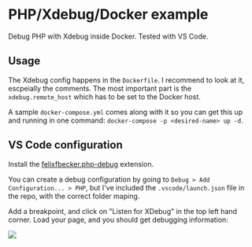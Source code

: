 # PHP/Xdebug/Docker example

Debug PHP with Xdebug inside Docker. Tested with VS Code.

## Usage

The Xdebug config happens in the `Dockerfile`. I recommend to look at it, escpeially the comments. The most important part is the `xdebug.remote_host` which has to be set to the Docker host.

 A sample `docker-compose.yml` comes along with it so you can get this up and running in one command: 
`docker-compose -p <desired-name> up -d`.

## VS Code configuration

Install the [felixfbecker.php-debug](https://marketplace.visualstudio.com/items?itemName=felixfbecker.php-debug) extension.

You can create a debug configuration by going to `Debug > Add Configuration... > PHP`, but I've included the `.vscode/launch.json` file in the repo, with the correct folder maping.

Add a breakpoint, and click on "Listen for XDebug" in the top left hand corner. Load your page, and you should get debugging information:

![](https://i.imgur.com/B8dnAj7.png)
